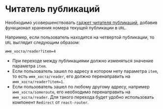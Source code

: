 # Читатель публикаций

Необходимо усовершенствовать
[гаджет читателя публикаций](../homework-02/reader), добавив функционал хранения
номера текущей публикации в `URL`.

Например, если пользователь находится на четвертой публикации, то `URL` выглядит
следующим образом:

```bash
имя_хоста/reader?item=4
```

- При переходе между публикациями должно изменяться значение параметра `item`.
- Если пользователь зашел по адресу в котором нету параметра `item`, то есть
  `имя_хоста/reader`, его должно перенаправить на `имя_хоста/reader?item=1`.
- Если пользователь зашел по любому другому адресу, например
  `имя_хоста/someroute`, его необходимо перенаправить на `имя_хоста/reader`. Для
  такого перехода будет удобно использовать компонент `Redirect` от
  `react-router`.
